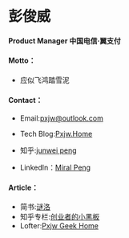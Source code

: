 # 彭俊威
#### Product Manager 中国电信·翼支付

#### Motto：
* 应似飞鸿踏雪泥

#### Contact：
* Email:pxjw@outlook.com

* Tech Blog:[Pxjw.Home](http://www.cnblogs.com/pengjunwei/)

* 知乎:[junwei peng](http://www.zhihu.com/people/pxjw)

* LinkedIn：[Miral Peng](https://www.linkedin.com/in/junweipeng)
#### Article：

* 简书:[谜洛](http://www.jianshu.com/u/95067ab0a52c)
* 知乎专栏:[创业者的小黑板](https://zhuanlan.zhihu.com/junwei)
* Lofter:[Pxjw Geek Home](http://geekhome.lofter.com/)
